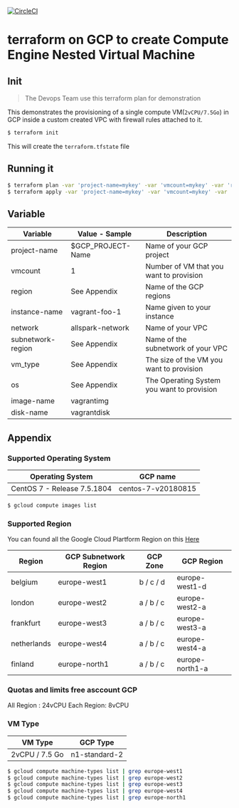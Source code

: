 [![CircleCI](https://circleci.com/gh/ccl-consulting/terraform-gcp-nested-virtualization.svg?style=svg)](https://circleci.com/gh/ccl-consulting/terraform-gcp-nested-virtualization)

# terraform on GCP to create Compute Engine Nested Virtual Machine

## Init

> The Devops Team use this terraform plan for demonstration

This demonstrates the provisioning of a single compute VM(`2vCPU/7.5Go`) in GCP inside a custom created VPC with firewall rules attached to it.

```bash
$ terraform init
```

This will create the `terraform.tfstate` file

## Running it

```bash
$ terraform plan -var 'project-name=mykey' -var 'vmcount=mykey' -var 'region=mykey' -var 'instance-name=mykey' -var 'subnetwork-region=mykey' -var 'network=mykey' -var 'vm_type=mykey' -var 'os=mykey'
$ terraform apply -var 'project-name=mykey' -var 'vmcount=mykey' -var 'region=mykey' -var 'instance-name=mykey' -var 'subnetwork-region=mykey' -var 'network=mykey' -var 'vm_type=mykey' -var 'os=mykey'
```

## Variable

| Variable          | Value - Sample    | Description                                |
| ----------------- | ----------------- | ------------------------------------------ |
| project-name      | $GCP_PROJECT-Name | Name of your GCP project                   |
| vmcount           | 1                 | Number of VM that you want to provision    |
| region            | See Appendix      | Name of the GCP regions                    |
| instance-name     | vagrant-foo-1     | Name given to your instance                |
| network           | allspark-network  | Name of your VPC                           |
| subnetwork-region | See Appendix      | Name of the subnetwork of your VPC         |
| vm_type           | See Appendix      | The size of the VM you want to provision   |
| os                | See Appendix      | The Operating System you want to provision |
| image-name        | vagrantimg        |                                            |
| disk-name         | vagrantdisk       |                                            |

## Appendix

### Supported Operating System

| Operating System            | GCP name           |
| --------------------------- | ------------------ |
| CentOS 7 - Release 7.5.1804 | centos-7-v20180815 |

```bash
$ gcloud compute images list
```

### Supported Region

You can found all the Google Cloud Plartform Region on this [Here](https://cloud.google.com/compute/docs/regions-zones/)

| Region      | GCP Subnetwork Region | GCP Zone  | GCP Region      |
| ----------- | --------------------- | --------- | --------------- |
| belgium     | europe-west1          | b / c / d | europe-west1-d  |
| london      | europe-west2          | a / b / c | europe-west2-a  |
| frankfurt   | europe-west3          | a / b / c | europe-west3-a  |
| netherlands | europe-west4          | a / b / c | europe-west4-a  |
| finland     | europe-north1         | a / b / c | europe-north1-a |

### Quotas and limits free asccount GCP

All Region : 24vCPU
Each Region: 8vCPU

### VM Type

| VM Type        | GCP Type      |
| -------------- | ------------- |
| 2vCPU / 7.5 Go | n1-standard-2 |

```bash
$ gcloud compute machine-types list | grep europe-west1
$ gcloud compute machine-types list | grep europe-west2
$ gcloud compute machine-types list | grep europe-west3
$ gcloud compute machine-types list | grep europe-west4
$ gcloud compute machine-types list | grep europe-north1
```
